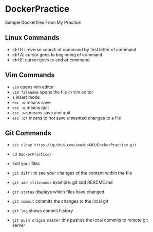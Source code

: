 # DockerPractice
Sample Dockerfiles From My Practice

## Linux Commands
- ctrl R : reverse search of command by first letter of command
- ctrl A: cursor goes to beginning of command
- ctrl E: cursor goes to end of command

## Vim Commands
- `vim` opens vim editor
- `vim filename` opens the file in vim editor
- `i` insert mode
- `esc :w` means save
- `esc :q` means quit
- `esc :wq` means save and quit
- `esc :q!` means to not save unwanted changes to a file


## Git Commands
- `git clone https://github.com/anushak03/DockerPractice.git`
- `cd DockerPractice/`

- Edit your files
- `git diff` : to see your changes of the content within the file
- `git add <filename>` example: git add README.md
- `git status` displays which files have changed
- `git commit` commits the changes to the local git
- `git log` shows commit history 
- `git push origin master` this pushes the local commits to remote git server


